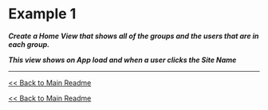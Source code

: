 # Example 1
**_Create a Home View that shows all of the groups and the users that are in each group._**

**_This view shows on App load and when a user clicks the Site Name_**
___

[<< Back to Main Readme](../README.md)

[<< Back to Main Readme](../README.md)
